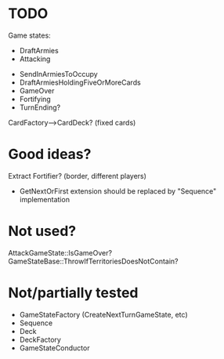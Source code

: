 TODO
====
Game states:
+ DraftArmies 
+ Attacking
-   SendInArmiesToOccupy
-   DraftArmiesHoldingFiveOrMoreCards
- 	GameOver
- Fortifying
- TurnEnding? 

CardFactory-->CardDeck? (fixed cards)


Good ideas?
===========
Extract Fortifier? (border, different players)
+ GetNextOrFirst extension should be replaced by "Sequence" implementation


Not used?
=========
AttackGameState::IsGameOver?
GameStateBase::ThrowIfTerritoriesDoesNotContain?


Not/partially tested
====================
- GameStateFactory (CreateNextTurnGameState, etc)
- Sequence
- Deck
- DeckFactory
- GameStateConductor